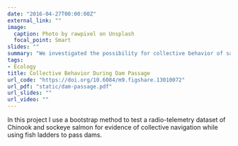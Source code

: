 ```yaml
---
date: "2016-04-27T00:00:00Z"
external_link: ""
image:
  caption: Photo by rawpixel on Unsplash
  focal_point: Smart
slides: ""
summary: "We investigated the possibility for collective behavior of salmon to facilitate navigation of man-made dams along the Columbia river. We found that Chinook salmon may benefit from sociality, while the paradoxically more social sockeye salmon does not, and hypothesize as to why this may be."
tags:
- Ecology
title: Collective Behavior During Dam Passage
url_code: "https://doi.org/10.6084/m9.figshare.13010072"
url_pdf: "static/dam-passage.pdf"
url_slides: ""
url_video: ""
---
```


In this project I use a bootstrap method to test a radio-telemetry dataset of Chinook and sockeye salmon for evidence of collective navigation while using fish ladders to pass dams. 
